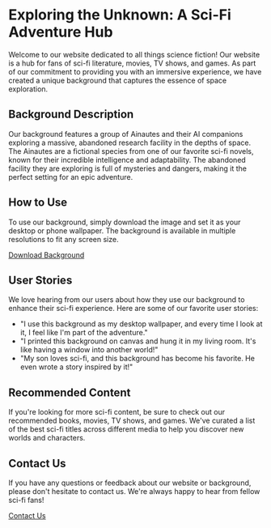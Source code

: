 <!--font:Cinzel-->

# Exploring the Unknown: A Sci-Fi Adventure Hub

Welcome to our website dedicated to all things science fiction! Our website is a hub for fans of sci-fi literature, movies, TV shows, and games. As part of our commitment to providing you with an immersive experience, we have created a unique background that captures the essence of space exploration.

## Background Description

Our background features a group of Ainautes and their AI companions exploring a massive, abandoned research facility in the depths of space. The Ainautes are a fictional species from one of our favorite sci-fi novels, known for their incredible intelligence and adaptability. The abandoned facility they are exploring is full of mysteries and dangers, making it the perfect setting for an epic adventure.

## How to Use

To use our background, simply download the image and set it as your desktop or phone wallpaper. The background is available in multiple resolutions to fit any screen size.

[Download Background](#)

## User Stories

We love hearing from our users about how they use our background to enhance their sci-fi experience. Here are some of our favorite user stories:

- "I use this background as my desktop wallpaper, and every time I look at it, I feel like I'm part of the adventure."
- "I printed this background on canvas and hung it in my living room. It's like having a window into another world!"
- "My son loves sci-fi, and this background has become his favorite. He even wrote a story inspired by it!"

## Recommended Content

If you're looking for more sci-fi content, be sure to check out our recommended books, movies, TV shows, and games. We've curated a list of the best sci-fi titles across different media to help you discover new worlds and characters.

## Contact Us

If you have any questions or feedback about our website or background, please don't hesitate to contact us. We're always happy to hear from fellow sci-fi fans!

[Contact Us](#)

<!--

Write me content for website with wallpaper which alt text is:

"A group of Ainautes and their AI companions exploring a massive, abandoned research facility in the depths of space."

The name/title of the page should not be 1:1 copy of the alt text but rather a real content of the website which is using this wallpaper.

- Use markdown format 
- Start with heading
- Heading should be short and concise
- The content should look like a real website 
- The website should not be about the wallpaper, wallpaper is just a related background
- Heading should be contain work "wallpaper" or "background"
- Include real sections like references, contact, user stories, etc. use things relevant to the page purpose.
- Feel free to use structure like headings, bullets, numbering, blockquotes, paragraphs, horizontal lines, etc.
- You can use formatting like bold or _italic_
- You can include UTF-8 emojis
- Links should be only #hash anchors (and you can refer to the document itself)
- Do not include images


---


# Exploring the Unknown: A Sci-Fi Adventure Wallpaper

Welcome to our website dedicated to all things science fiction! Our website is a hub for fans of sci-fi literature, movies, TV shows, and games. As part of our commitment to providing you with an immersive experience, we have created a unique wallpaper that captures the essence of space exploration.

## Wallpaper Description

Our wallpaper features a group of Ainautes and their AI companions exploring a massive, abandoned research facility in the depths of space. The Ainautes are a fictional species from one of our favorite sci-fi novels, known for their incredible intelligence and adaptability. The abandoned facility they are exploring is full of mysteries and dangers, making it the perfect setting for an epic adventure.

## How to Download

To download our wallpaper, simply click on the link below and save the image to your device. The wallpaper is available in multiple resolutions to fit any screen size.

[Download Wallpaper](#)

## User Stories

We love hearing from our users about how they use our wallpaper to enhance their sci-fi experience. Here are some of our favorite user stories:

- "I use this wallpaper as my desktop background, and every time I look at it, I feel like I'm part of the adventure."
- "I printed this wallpaper on canvas and hung it in my living room. It's like having a window into another world!"
- "My son loves sci-fi, and this wallpaper has become his favorite. He even wrote a story inspired by it!"

## References

If you're looking for more sci-fi content, be sure to check out our recommended books, movies, TV shows, and games. We've curated a list of the best sci-fi titles across different media to help you discover new worlds and characters.

## Contact Us

If you have any questions or feedback about our website or wallpaper, please don't hesitate to contact us. We're always happy to hear from fellow sci-fi fans!

[Contact Us](#)


---


Heading should not include word "wallpaper". The website should not be about the wallpaper itself, wallpaper is just a related background, rewrite whole content.


---


# Exploring the Unknown: A Sci-Fi Adventure Hub

Welcome to our website dedicated to all things science fiction! Our website is a hub for fans of sci-fi literature, movies, TV shows, and games. As part of our commitment to providing you with an immersive experience, we have created a unique background that captures the essence of space exploration.

## Background Description

Our background features a group of Ainautes and their AI companions exploring a massive, abandoned research facility in the depths of space. The Ainautes are a fictional species from one of our favorite sci-fi novels, known for their incredible intelligence and adaptability. The abandoned facility they are exploring is full of mysteries and dangers, making it the perfect setting for an epic adventure.

## How to Use

To use our background, simply download the image and set it as your desktop or phone wallpaper. The background is available in multiple resolutions to fit any screen size.

[Download Background](#)

## User Stories

We love hearing from our users about how they use our background to enhance their sci-fi experience. Here are some of our favorite user stories:

- "I use this background as my desktop wallpaper, and every time I look at it, I feel like I'm part of the adventure."
- "I printed this background on canvas and hung it in my living room. It's like having a window into another world!"
- "My son loves sci-fi, and this background has become his favorite. He even wrote a story inspired by it!"

## Recommended Content

If you're looking for more sci-fi content, be sure to check out our recommended books, movies, TV shows, and games. We've curated a list of the best sci-fi titles across different media to help you discover new worlds and characters.

## Contact Us

If you have any questions or feedback about our website or background, please don't hesitate to contact us. We're always happy to hear from fellow sci-fi fans!

[Contact Us](#)

-->
